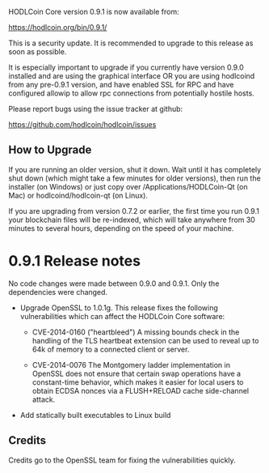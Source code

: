 HODLCoin Core version 0.9.1 is now available from:

  https://hodlcoin.org/bin/0.9.1/

This is a security update. It is recommended to upgrade to this release
as soon as possible.

It is especially important to upgrade if you currently have version
0.9.0 installed and are using the graphical interface OR you are using
hodlcoind from any pre-0.9.1 version, and have enabled SSL for RPC and
have configured allowip to allow rpc connections from potentially
hostile hosts.

Please report bugs using the issue tracker at github:

  https://github.com/hodlcoin/hodlcoin/issues

How to Upgrade
--------------

If you are running an older version, shut it down. Wait until it has completely
shut down (which might take a few minutes for older versions), then run the
installer (on Windows) or just copy over /Applications/HODLCoin-Qt (on Mac) or
hodlcoind/hodlcoin-qt (on Linux).

If you are upgrading from version 0.7.2 or earlier, the first time you run
0.9.1 your blockchain files will be re-indexed, which will take anywhere from 
30 minutes to several hours, depending on the speed of your machine.

0.9.1 Release notes
=======================

No code changes were made between 0.9.0 and 0.9.1. Only the dependencies were changed.

- Upgrade OpenSSL to 1.0.1g. This release fixes the following vulnerabilities which can
  affect the HODLCoin Core software:

  - CVE-2014-0160 ("heartbleed")
    A missing bounds check in the handling of the TLS heartbeat extension can
    be used to reveal up to 64k of memory to a connected client or server.

  - CVE-2014-0076
    The Montgomery ladder implementation in OpenSSL does not ensure that
    certain swap operations have a constant-time behavior, which makes it
    easier for local users to obtain ECDSA nonces via a FLUSH+RELOAD cache
    side-channel attack.

- Add statically built executables to Linux build

Credits
--------

Credits go to the OpenSSL team for fixing the vulnerabilities quickly.
